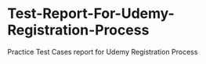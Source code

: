 # Test-Report-For-Udemy-Registration-Process
Practice Test Cases report for Udemy Registration Process
